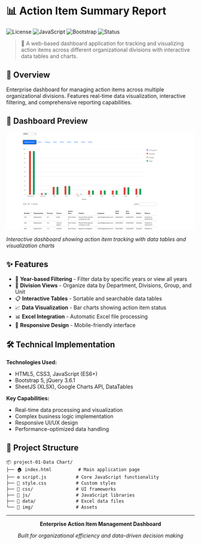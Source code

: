 # 📊 Action Item Summary Report

![License](https://img.shields.io/badge/license-MIT-blue.svg)
![JavaScript](https://img.shields.io/badge/JavaScript-ES6+-yellow.svg)
![Bootstrap](https://img.shields.io/badge/Bootstrap-5.x-purple.svg)
![Status](https://img.shields.io/badge/Status-Active-green.svg)

> 🚀 A web-based dashboard application for tracking and visualizing action items across different organizational divisions with interactive data tables and charts.

## 🎯 Overview

Enterprise dashboard for managing action items across multiple organizational divisions. Features real-time data visualization, interactive filtering, and comprehensive reporting capabilities.

## 📸 Dashboard Preview

![Dashboard Screenshot](img/Dashboard.png)

*Interactive dashboard showing action item tracking with data tables and visualization charts*

## ✨ Features

- 📅 **Year-based Filtering** - Filter data by specific years or view all years
- 🏢 **Division Views** - Organize data by Department, Divisions, Group, and Unit
- 📋 **Interactive Tables** - Sortable and searchable data tables
- 📈 **Data Visualization** - Bar charts showing action item status
- 📊 **Excel Integration** - Automatic Excel file processing
- 📱 **Responsive Design** - Mobile-friendly interface

## 🛠️ Technical Implementation

**Technologies Used:**
- HTML5, CSS3, JavaScript (ES6+)
- Bootstrap 5, jQuery 3.6.1
- SheetJS (XLSX), Google Charts API, DataTables

**Key Capabilities:**
- Real-time data processing and visualization
- Complex business logic implementation
- Responsive UI/UX design
- Performance-optimized data handling

## 📁 Project Structure

```
📦 project-01-Data Chart/
├── 🏠 index.html          # Main application page
├── ⚙️ script.js           # Core JavaScript functionality  
├── 🎨 style.css           # Custom styles
├── 📂 css/                # UI frameworks
├── 📂 js/                 # JavaScript libraries
├── 📂 data/               # Excel data files
└── 📂 img/                # Assets
```

---

<!-- Development Timeline: Project completed Nov 2022 -->

<div align="center">

**Enterprise Action Item Management Dashboard**

*Built for organizational efficiency and data-driven decision making*

</div>